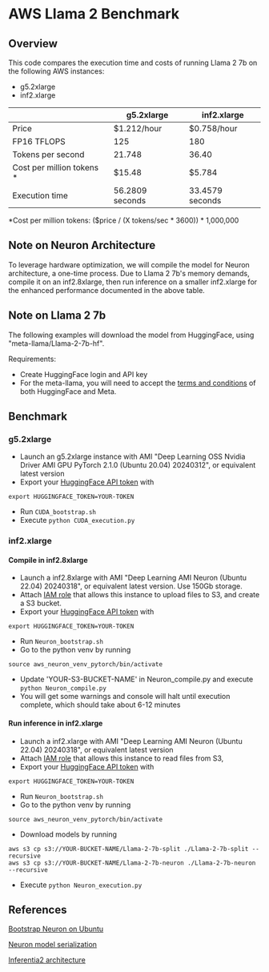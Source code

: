 # AWS Llama 2 Benchmark

## Overview
This code compares the execution time and costs of running Llama 2 7b on the following AWS instances:
- g5.2xlarge
- inf2.xlarge
 

|          | g5.2xlarge | inf2.xlarge |
|----------|------------|-------------|
| Price    | $1.212/hour | $0.758/hour |
| FP16 TFLOPS | 125 | 180 |
| Tokens per second | 21.748 | 36.40 |
| Cost per million tokens * | $15.48 | $5.784 |
| Execution time | 56.2809 seconds | 33.4579 seconds|

*Cost per million tokens: ($price / (X tokens/sec * 3600)) * 1,000,000

## Note on Neuron Architecture
To leverage hardware optimization, we will compile the model for Neuron architecture, a one-time process. Due to Llama 2 7b's memory demands, compile it on an inf2.8xlarge, then run inference on a smaller inf2.xlarge for the enhanced performance documented in the above table.

## Note on Llama 2 7b
The following examples will download the model from HuggingFace, using "meta-llama/Llama-2-7b-hf".

Requirements:
- Create HuggingFace login and API key
- For the meta-llama, you will need to accept the [terms and conditions](https://huggingface.co/meta-llama) of both HuggingFace and Meta. 

## Benchmark

### g5.2xlarge
- Launch an g5.2xlarge instance with AMI "Deep Learning OSS Nvidia Driver AMI GPU PyTorch 2.1.0 (Ubuntu 20.04) 20240312", or equivalent latest version
- Export your [HuggingFace API token](https://huggingface.co/docs/hub/en/security-tokens) with 
```
export HUGGINGFACE_TOKEN=YOUR-TOKEN
```
- Run `CUDA_bootstrap.sh`
- Execute `python CUDA_execution.py`

### inf2.xlarge
#### Compile in inf2.8xlarge
- Launch a inf2.8xlarge with AMI "Deep Learning AMI Neuron (Ubuntu 22.04) 20240318", or equivalent latest version. Use 150Gb storage.
- Attach [IAM role](https://docs.aws.amazon.com/AWSEC2/latest/UserGuide/iam-roles-for-amazon-ec2.html) that allows this instance to upload files to S3, and create a S3 bucket. 
- Export your [HuggingFace API token](https://huggingface.co/docs/hub/en/security-tokens) with 
```
export HUGGINGFACE_TOKEN=YOUR-TOKEN
```
- Run `Neuron_bootstrap.sh`
- Go to the python venv by running
```
source aws_neuron_venv_pytorch/bin/activate 
```
- Update 'YOUR-S3-BUCKET-NAME' in Neuron_compile.py and execute `python Neuron_compile.py`
- You will get some warnings and console will halt until execution complete, which should take about 6-12 minutes

#### Run inference in inf2.xlarge
- Launch a inf2.xlarge with AMI "Deep Learning AMI Neuron (Ubuntu 22.04) 20240318", or equivalent latest version
- Attach [IAM role](https://docs.aws.amazon.com/AWSEC2/latest/UserGuide/iam-roles-for-amazon-ec2.html) that allows this instance to read files from S3, 
- Export your [HuggingFace API token](https://huggingface.co/docs/hub/en/security-tokens) with 
```
export HUGGINGFACE_TOKEN=YOUR-TOKEN
```
- Run `Neuron_bootstrap.sh`
- Go to the python venv by running
```
source aws_neuron_venv_pytorch/bin/activate 
```
- Download models by running
```
aws s3 cp s3://YOUR-BUCKET-NAME/Llama-2-7b-split ./Llama-2-7b-split --recursive
aws s3 cp s3://YOUR-BUCKET-NAME/Llama-2-7b-neuron ./Llama-2-7b-neuron --recursive
```
- Execute `python Neuron_execution.py`

## References
[Bootstrap Neuron on Ubuntu](https://awsdocs-neuron.readthedocs-hosted.com/en/latest/general/setup/neuron-setup/pytorch/neuronx/ubuntu/torch-neuronx-ubuntu20-base-dlami.html#setup-torch-neuronx-ubuntu20-base-dlami)

[Neuron model serialization](https://awsdocs-neuron.readthedocs-hosted.com/en/latest/libraries/transformers-neuronx/transformers-neuronx-developer-guide.html?highlight=serialization#serialization-support-beta)

[Inferentia2 architecture](https://awsdocs-neuron.readthedocs-hosted.com/en/latest/general/arch/neuron-hardware/inferentia2.html#inferentia2-arch)

